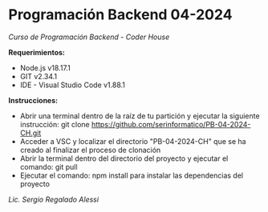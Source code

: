 # Programación Backend 04-2024
*Curso de Programación Backend - Coder House*


**Requerimientos:**
- Node.js v18.17.1
- GIT v2.34.1
- IDE - Visual Studio Code v1.88.1

**Instrucciones:**
- Abrir una terminal dentro de la raíz de tu partición y ejecutar la siguiente instrucción: git clone https://github.com/serinformatico/PB-04-2024-CH.git
- Acceder a VSC y localizar el directorio "PB-04-2024-CH" que se ha creado al finalizar el proceso de clonación
- Abrir la terminal dentro del directorio del proyecto y ejecutar el comando: git pull
- Ejecutar el comando: npm install para instalar las dependencias del proyecto

*Lic. Sergio Regalado Alessi*